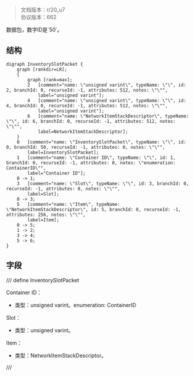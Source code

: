 # <!-- md:samp InventorySlotPacket -->

> 文档版本：r/20_u7<br/>协议版本：662

<!-- md:samp InventorySlotPacket -->数据包，数字ID是`50`。

## 结构

```viz
digraph InventorySlotPacket {
	graph [rankdir=LR];
	{
		graph [rank=max];
		2	[comment="name: \"unsigned varint\", typeName: \"\", id: 2, branchId: 0, recurseId: -1, attributes: 512, notes: \"\"",
			label="unsigned varint"];
		4	[comment="name: \"unsigned varint\", typeName: \"\", id: 4, branchId: 0, recurseId: -1, attributes: 512, notes: \"\"",
			label="unsigned varint"];
		6	[comment="name: \"NetworkItemStackDescriptor\", typeName: \"\", id: 6, branchId: 0, recurseId: -1, attributes: 512, notes: \"\"",
			label=NetworkItemStackDescriptor];
	}
	0	[comment="name: \"InventorySlotPacket\", typeName: \"\", id: 0, branchId: 50, recurseId: -1, attributes: 0, notes: \"\"",
		label=InventorySlotPacket];
	1	[comment="name: \"Container ID\", typeName: \"\", id: 1, branchId: 0, recurseId: -1, attributes: 0, notes: \"enumeration: ContainerID\"",
		label="Container ID"];
	0 -> 1;
	3	[comment="name: \"Slot\", typeName: \"\", id: 3, branchId: 0, recurseId: -1, attributes: 0, notes: \"\"",
		label=Slot];
	0 -> 3;
	5	[comment="name: \"Item\", typeName: \"NetworkItemStackDescriptor\", id: 5, branchId: 0, recurseId: -1, attributes: 256, notes: \"\"",
		label=Item];
	0 -> 5;
	1 -> 2;
	3 -> 4;
	5 -> 6;
}

```

## 字段

/// define
InventorySlotPacket

Container ID：<!-- md:samp unsigned varint -->

- 类型：unsigned varint。enumeration: ContainerID

Slot：<!-- md:samp unsigned varint -->

- 类型：unsigned varint。

Item：[<!-- md:samp NetworkItemStackDescriptor -->](refs/protocols/types/networkitemstackdescriptor.md)

- 类型：NetworkItemStackDescriptor。


///
